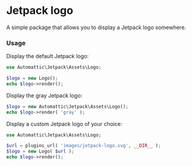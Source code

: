 # Jetpack logo

A simple package that allows you to display a Jetpack logo somewhere.

### Usage

Display the default Jetpack logo:

```php
use Automattic\Jetpack\Assets\Logo;

$logo = new Logo();
echo $logo->render();
```

Display the gray Jetpack logo:

```php
$logo = new Automattic\Jetpack\Assets\Logo();
echo $logo->render( 'gray' );
```

Display a custom Jetpack logo of your choice:

```php
use Automattic\Jetpack\Assets\Logo;

$url = plugins_url( 'images/jetpack-logo.svg', __DIR__ );
$logo = new Logo( $url );
echo $logo->render();
```
